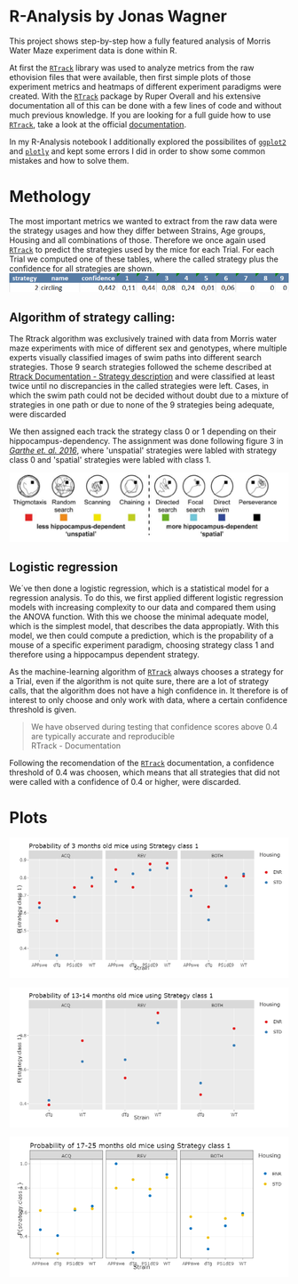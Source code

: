 # R-Analysis by Jonas Wagner

This project shows step-by-step how a fully featured analysis of Morris Water Maze experiment data is done within R.  

At first the [`RTrack`](https://rupertoverall.net/Rtrack/) library was used to analyze metrics from the raw ethovision files that were available, then first simple plots of those experiment metrics and heatmaps of different experiment paradigms were created. With the [`RTrack`](https://rupertoverall.net/Rtrack/) package by Ruper Overall and his extensive documentation all of this can be done with a few lines of code and without much previous knowledge. If you are looking for a full guide how to use [`RTrack`](https://rupertoverall.net/Rtrack/), take a look at the official [documentation](https://rupertoverall.net/Rtrack/articles/Rtrack_MWM_analysis.html).

In my R-Analysis notebook I additionally explored the possibilites of [`ggplot2`](https://ggplot2.tidyverse.org/)  and [`plotly`](https://plotly.com/r/getting-started/) and kept some errors I did in order to show some common mistakes and how to solve them. 

# Methology

The most important metrics we wanted to extract from the raw data were the strategy usages and how they differ between Strains, Age groups, Housing and all combinations of those. Therefore we once again used [`RTrack`](https://rupertoverall.net/Rtrack/) to predict the strategies used by the mice for each Trial.  For each Trial we computed one of these tables, where the called strategy plus the confidence for all strategies are shown.   
![Strategy Table](https://raw.githubusercontent.com/WagnerJon/R-Analysis/main/Strategy_table.png)

## Algorithm of strategy calling:

The Rtrack algorithm was exclusively trained with data from Morris water maze experiments with mice of different sex and genotypes, where multiple experts visually classified images of swim paths into different search strategies. Those 9 search strategies followed the scheme described at [Rtrack Documentation - Strategy description](https://rupertoverall.net/Rtrack/articles/Rtrack_strategy_description.html "Rtrack Documentation") and were classified at least twice until no discrepancies in the called strategies were left. Cases, in which the swim path could not be decided without doubt due to a mixture of strategies in one path or due to none of the 9 strategies being adequate, were discarded

We then assigned each track the strategy class 0 or 1 depending on their hippocampus-dependency. The assignment was done following figure 3 in [*Garthe et. al. 2016*](https://onlinelibrary.wiley.com/doi/pdf/10.1002/hipo.22520), where 'unspatial' strategies were labled with strategy class 0 and 'spatial' strategies were labled with class 1.   

![Strategy.class](https://raw.githubusercontent.com/WagnerJon/R-Analysis/main/strategy.class.png)

## Logistic regression

We´ve then done a logistic regression, which is a statistical model for a regression analysis. To do this, we first applied different logistic regression models with increasing complexity to our data and compared them using the ANOVA function. With this we choose the minimal adequate model, which is the simplest model, that describes the data appropiatly. With this model, we then could compute a prediction, which is the propability of a mouse of a specific experiment paradigm, choosing strategy class 1 and therefore using a hippocampus dependent strategy. 

As the machine-learning algorithm of [`RTrack`](https://rupertoverall.net/Rtrack/) always chooses a strategy for a Trial, even if the algorithm is not quite sure, there are a lot of strategy calls, that the algorithm does not have a high confidence in. It therefore is of interest to only choose and only work with data, where a certain confidence threshold is given. 
> We have observed during testing that confidence scores above 0.4 are typically accurate and reproducible  
> RTrack - Documentation  

Following the recomendation of the [`RTrack`](https://rupertoverall.net/Rtrack/) documentation, a confidence threshold of 0.4 was choosen, which means that all strategies that did not were called with a confidence of 0.4 or higher, were discarded. 

# Plots

![Pub.Ready_3](https://raw.githubusercontent.com/WagnerJon/R-Analysis/main/pub_3.png)

![Pub.Ready_13](https://raw.githubusercontent.com/WagnerJon/R-Analysis/main/pub_13.png)

![Pub.Ready_17](https://raw.githubusercontent.com/WagnerJon/R-Analysis/main/pub_17.png)
